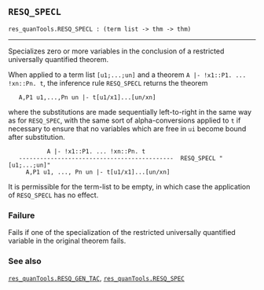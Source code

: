 ## `RESQ_SPECL`

``` hol4
res_quanTools.RESQ_SPECL : (term list -> thm -> thm)
```

------------------------------------------------------------------------

Specializes zero or more variables in the conclusion of a restricted
universally quantified theorem.

When applied to a term list `[u1;...;un]` and a theorem
`A |- !x1::P1. ... !xn::Pn. t`, the inference rule `RESQ_SPECL` returns
the theorem

``` hol4
   A,P1 u1,...,Pn un |- t[u1/x1]...[un/xn]
```

where the substitutions are made sequentially left-to-right in the same
way as for `RESQ_SPEC`, with the same sort of alpha-conversions applied
to `t` if necessary to ensure that no variables which are free in `ui`
become bound after substitution.

``` hol4
           A |- !x1::P1. ... !xn::Pn. t
   --------------------------------------------  RESQ_SPECL "[u1;...;un]"
     A,P1 u1, ..., Pn un |- t[u1/x1]...[un/xn]
```

It is permissible for the term-list to be empty, in which case the
application of `RESQ_SPECL` has no effect.

### Failure

Fails if one of the specialization of the restricted universally
quantified variable in the original theorem fails.

### See also

[`res_quanTools.RESQ_GEN_TAC`](#res_quanTools.RESQ_GEN_TAC),
[`res_quanTools.RESQ_SPEC`](#res_quanTools.RESQ_SPEC)
